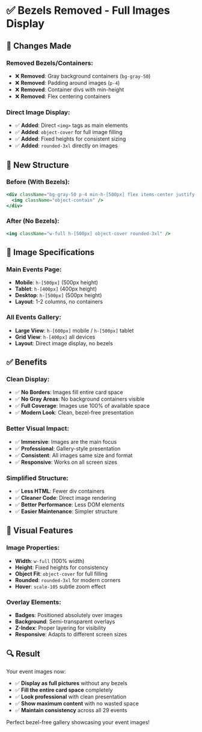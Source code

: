 # ✅ Bezels Removed - Full Images Display

## 🔧 **Changes Made**

### **Removed Bezels/Containers:**
- ❌ **Removed**: Gray background containers (`bg-gray-50`)
- ❌ **Removed**: Padding around images (`p-4`)
- ❌ **Removed**: Container divs with min-height
- ❌ **Removed**: Flex centering containers

### **Direct Image Display:**
- ✅ **Added**: Direct `<img>` tags as main elements
- ✅ **Added**: `object-cover` for full image filling
- ✅ **Added**: Fixed heights for consistent sizing
- ✅ **Added**: `rounded-3xl` directly on images

## 📐 **New Structure**

### **Before (With Bezels):**
```jsx
<div className="bg-gray-50 p-4 min-h-[500px] flex items-center justify-center">
  <img className="object-contain" />
</div>
```

### **After (No Bezels):**
```jsx
<img className="w-full h-[500px] object-cover rounded-3xl" />
```

## 🎯 **Image Specifications**

### **Main Events Page:**
- **Mobile**: `h-[500px]` (500px height)
- **Tablet**: `h-[400px]` (400px height)
- **Desktop**: `h-[500px]` (500px height)
- **Layout**: 1-2 columns, no containers

### **All Events Gallery:**
- **Large View**: `h-[600px]` mobile / `h-[500px]` tablet
- **Grid View**: `h-[400px]` all devices
- **Layout**: Direct image display, no bezels

## ✅ **Benefits**

### **Clean Display:**
- ✅ **No Borders**: Images fill entire card space
- ✅ **No Gray Areas**: No background containers visible
- ✅ **Full Coverage**: Images use 100% of available space
- ✅ **Modern Look**: Clean, bezel-free presentation

### **Better Visual Impact:**
- ✅ **Immersive**: Images are the main focus
- ✅ **Professional**: Gallery-style presentation
- ✅ **Consistent**: All images same size and format
- ✅ **Responsive**: Works on all screen sizes

### **Simplified Structure:**
- ✅ **Less HTML**: Fewer div containers
- ✅ **Cleaner Code**: Direct image rendering
- ✅ **Better Performance**: Less DOM elements
- ✅ **Easier Maintenance**: Simpler structure

## 🎨 **Visual Features**

### **Image Properties:**
- **Width**: `w-full` (100% width)
- **Height**: Fixed heights for consistency
- **Object Fit**: `object-cover` for full filling
- **Rounded**: `rounded-3xl` for modern corners
- **Hover**: `scale-105` subtle zoom effect

### **Overlay Elements:**
- **Badges**: Positioned absolutely over images
- **Background**: Semi-transparent overlays
- **Z-Index**: Proper layering for visibility
- **Responsive**: Adapts to different screen sizes

## 🔍 **Result**

Your event images now:
- ✅ **Display as full pictures** without any bezels
- ✅ **Fill the entire card space** completely
- ✅ **Look professional** with clean presentation
- ✅ **Show maximum content** with no wasted space
- ✅ **Maintain consistency** across all 29 events

Perfect bezel-free gallery showcasing your event images!